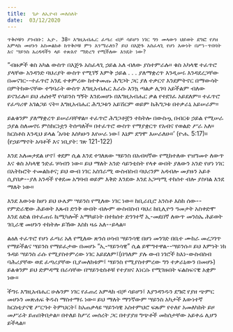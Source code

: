 ```yaml
---
title:  ጌታ ለኢዮብ መለሰለት
date:  03/12/2020
---
```


`ጥቅሶቹን ያንብቡ: ኢዮ. 38። እግዚአብሔር ፈጣሪ ብቻ ሳይሆን ነገር ግን መላውን ህይወት ደግፎ የያዘ አምላክ መሆኑን አስመልክቶ ከጥቅሶቹ ምን እንማራለን? ይህ በእጅጉ አስፈላጊ የሆነ እውነት በሥነ-ጥበባት እና ሣይንስ አረዳዳችን ላይ ተጽእኖ ማድረግ የሚችለው እንዴት ነው?`

“ብዙዎች ቁስ አካል ውስጥ በእጅጉ አስፈላጊ ኃይል አለ ብለው ያስተምራሉ። ቁስ አካላዊ ተፈጥሮ ያላቸው አንዳንድ ባህሪያት ውስጥ የሚገኝ እምቅ ኃይል . . . ያለማቋረጥ እንዲሠሩ እንዳደረጋቸው በመናገር--ተፈጥሮ አንዴ ተቀምረው ከተቀመጡ ሕግጋት ጋር ያለ ተቃርኖ እንደምትኖር በማውሳት በምትከውናቸው ተግባራት ውስጥ እግዚአብሔር እራሱ እንኳ ጣልቃ ሊገባ አይችልም ብለው ይናገራሉ። ይህ ሐሰተኛ የሳይንስ ግኝት እንደመሆኑ በእግዚአብሔር ቃል የተደገፈ አይደለም። ተፈጥሮ የፈጣሪዋ አገልጋይ ናት። እግዚአብሔር ሕግጋቱን አይሽርም ወይም ከሕግጋቱ በተቃራኒ አይሠራም።

ይልቁንም ያለማቋረጥ ይሠራባቸዋል። ተፈጥሮ ሕግጋቶቿን ተከትሎ በውስጧ በብርቱ ኃይል የሚሠራ ኃያል ስለመኖሩ ምስክርነቷን ትሰጣለች። በተፈጥሮ ውስጥ የማያቋርጥ የአብና የወልድ ሥራ አለ። ክርስቶስ እንዲህ ይላል ‘አባቴ እስካሁን  			  እየሠራ ነው፤ እኔም ደግሞ እሠራለሁ።’ (ዮሐ. 5:17)። (የኃይማኖት አባቶች እና ነቢያት: ገጽ 121-122)

እንደ አለመታደል ሆኖ፤ ቀደም ሲል እንደ ተገለጸው ሣይንስ በአብዛኛው የሚከተለው የዝግመተ ለውጥ እና ቁስ አካላዊ ንድፈ ሃሳብን ነው። ይህ ማለት አንድ ሳይንቲስት የላቀ ውበት ያለውን አንድ የሆነ ነገር በአትኩሮት ተመልክቶና; ይህ ውብ ነገር አስገራሚ ውስብስብ ባህሪንም አዳብሎ መያዙን አይቶ ሲያበቃ--ያለ አንዳች የቀደመ አግባብ ወይም እቅድ እንደው እንደ አጋጣሚ ተከሰተ ብሎ ያስባል እንደ ማለት ነው።

እንደ እውነቱ ከሆነ ይህ ሁሌም ሣይንስ የሚለው ነገር ነው። ከቢራቢሮ አንስቶ እስከ ሰው--የምድራዊው ሕይወት እጹብ ድንቅ ውበት ብሎም ውስብስብ ባህሪ ከቢሊዮን ዓመታት አስቀድሞ እንደ ዕድል በተፈጠሩ ኬሚካሎች አማካይነት በተከሰተ ድንገተኛ ኢ-መደበኛ ለውጥ መንስኤ ሕይወት ገቢራዊ መሆኑን ተከትሎ ይኸው እስከ ዛሬ አለ--ይላል።

ልዕለ ተፈጥሮ የሆነ ፈጣሪ አለ የሚለው ጽንሰ ሀሳብ ሣይንሳዊ በሆነ መንገድ በቤተ ሙከራ መረጋገጥ የማይችልና ሣይንስ የማይፈታው በመሆኑ “ኢ-ሣይንሳዊ” ሲል ይሞግተዋል--ሣይንሱ። ይህ እምነት ነክ ጉዳይ ሣይንስ ራሱ የሚያስተምረው ነገር አይደለም፤(በዓለም ያሉ ውብ ነገሮች ከእነ-ውስብስብ ባሕሪያቸው ወደ ፈጣሪያቸው ቢያመለክቱም፤ ሣይንስ የሚያስተምረው ግን ተቃራኒውን በመሆኑ) ይልቁንም ይህ ድምዳሜ በራሳቸው በሣይንቲስቶቹ የተያዘና እነርሱ የሚገዙበት ፍልስፍናዊ አቋም ነው።

ችግሩ እግዚአብሔር ሁሉንም ነገር የፈጠረ አምላክ ብቻ ሳይሆን፤ እያንዳንዱን ደግፎ የያዘ ጭምር መሆኑን መጽሐፍ ቅዱስ ማስተማሩ ነው። ይህ ማለት ማንኛውም ሣይንስ አካታች እውነተኛ ክርስቲያናዊ ሥርዓተ ትምህርት፤ ከአጠቃላዩ ሣይንሳዊ አስተምህሮ ፍጹም የተለየ አመለካከት ይዞ መሥራት ይጠበቅበታል። በተለይ ከሥረ መሰረት ጋር በተያያዘ ግጭቶች መከሰታቸው አይቀሬ ሊሆን ይችላል።